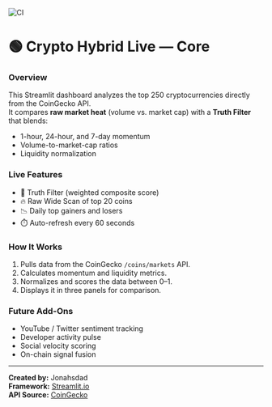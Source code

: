 ![CI](https://github.com/YOURUSERNAME/CRYPTO-HYBRID-LIVE/actions/workflows/ci.yml/badge.svg)
# 🟢 Crypto Hybrid Live — Core

### Overview
This Streamlit dashboard analyzes the top 250 cryptocurrencies directly from the CoinGecko API.  
It compares **raw market heat** (volume vs. market cap) with a **Truth Filter** that blends:
- 1-hour, 24-hour, and 7-day momentum
- Volume-to-market-cap ratios
- Liquidity normalization

### Live Features
- 🧭 Truth Filter (weighted composite score)
- 🔥 Raw Wide Scan of top 20 coins
- 📉 Daily top gainers and losers
- ⏱️ Auto-refresh every 60 seconds

### How It Works
1. Pulls data from the CoinGecko `/coins/markets` API.  
2. Calculates momentum and liquidity metrics.  
3. Normalizes and scores the data between 0–1.  
4. Displays it in three panels for comparison.

### Future Add-Ons
- YouTube / Twitter sentiment tracking  
- Developer activity pulse  
- Social velocity scoring  
- On-chain signal fusion  

---

**Created by:** Jonahsdad  
**Framework:** [Streamlit.io](https://streamlit.io)  
**API Source:** [CoinGecko](https://www.coingecko.com/en/api)
